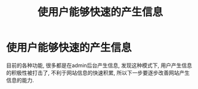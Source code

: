 ﻿---
layout: post
permalink: /let-ucg-more-quick
title: 使用户能够快速的产生信息
---


# 使用户能够快速的产生信息 #

目前的各种功能, 很多都是在admin后台产生信息, 发现这种模式下, 用户产生信息的积极性被打击了, 不利于网站信息的快速积累, 所以下一步要逐步改善网站产生信息的能力.